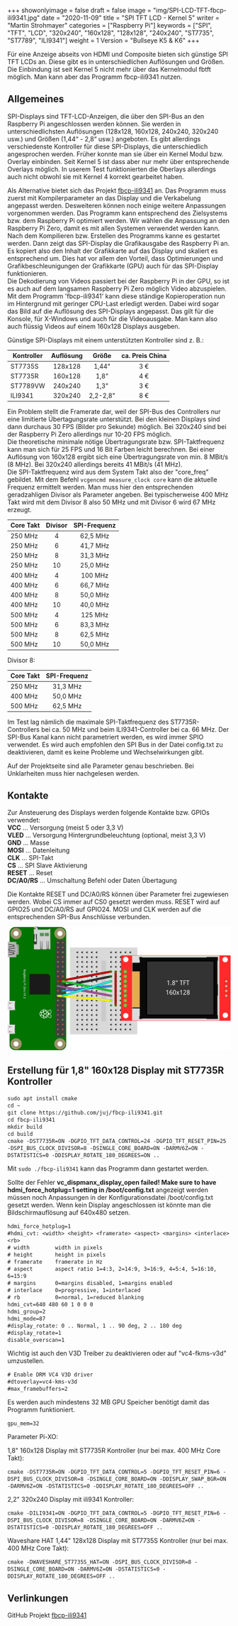 +++
showonlyimage = false
draft = false
image = "img/SPI-LCD-TFT-fbcp-ili9341.jpg"
date = "2020-11-09"
title = "SPI TFT LCD - Kernel 5"
writer = "Martin Strohmayer"
categories = ["Raspberry Pi"]
keywords = ["SPI", "TFT", "LCD", "320x240", "160x128", "128x128", "240x240", "ST7735", "ST7789", "ILI9341"]
weight = 1
Version = "Bullseye K5 & K6"
+++

Für eine Anzeige abseits von HDMI und Composite bieten sich günstige SPI TFT LCDs an. Diese gibt es in unterschiedlichen Auflösungen und Größen. Die Einbindung ist seit Kernel 5 nicht mehr über das Kernelmodul fbtft möglich. Man kann aber das Programm fbcp-ili9341 nutzen.
<!--more-->

## Allgemeines

SPI-Displays sind TFT-LCD-Anzeigen, die über den SPI-Bus an den Raspberry Pi angeschlossen werden können. Sie werden in unterschiedlichsten Auflösungen (128x128, 160x128, 240x240, 320x240 usw.) und Größen (1,44“ - 2,8“ usw.) angeboten. Es gibt allerdings verschiedenste Kontroller für diese SPI-Displays, die unterschiedlich angesprochen werden. Früher konnte man sie über ein Kernel Modul  bzw. Overlay einbinden. Seit Kernel 5 ist dass aber nur mehr über entsprechende Overlays möglich. In userem Test funktionierten die Oberlays allerdings auch nicht obwohl sie mit Kernel 4 korrekt gearbeitet haben.  

Als Alternative bietet sich das Projekt [fbcp-ili9341](https://github.com/juj/fbcp-ili9341) an. Das Programm muss zuerst mit Kompilerparameter an das Display und die Verkabelung angepasst werden. Desweiteren können noch einige weitere Anpassungen vorgenommen werden. Das Programm kann entsprechend des Zielsystems bzw. dem Raspberry Pi optimiert werden. Wir wählen die Anpassung an den Raspberry Pi Zero, damit es mit allen Systemen verwendet werden kann.  
Nach dem Kompilieren bzw. Erstellen des Programms kanne es gestartet werden. Dann zeigt das SPI-Display die Grafikausgabe des Raspberry Pi an. Es kopiert also den Inhalt der Grafikkarte auf das Display und skaliert es entsprechend um. Dies hat vor allem den Vorteil, dass Optimierungen und Grafikbeschleunigungen der Grafikkarte (GPU) auch für das SPI-Display funktionieren.  
Die Dekodierung von Videos passiert bei der Raspberry Pi in der GPU, so ist es auch auf dem langsamen Raspberry Pi Zero möglich Video abzuspielen.  
Mit dem Programm 'fbcp-ili9341' kann diese ständige Kopieroperation nun im Hintergrund mit geringer CPU-Last erledigt werden. Dabei wird sogar das Bild auf die Auflösung des SPI-Displays angepasst. Das gilt für die Konsole, für X-Windows und auch für die Videoausgabe. Man kann also auch flüssig Videos auf einem 160x128 Displays ausgeben.

Günstige SPI-Displays mit einem unterstützten Kontroller sind z. B.:

| Kontroller | Auflösung | Größe    | ca. Preis China |
|------------|:---------:|:--------:|:---------------:|
| ST7735S    |  128x128  | 1,44"    |  3 €  |
| ST7735R    |  160x128  | 1,8"     |  4 €  |
| ST7789VW   |  240x240  | 1,3"     |  3 €  |
| ILI9341	 |	320x240  | 2,2-2,8" |  8 €  |

Ein Problem stellt die Framerate dar, weil der SPI-Bus des Controllers nur eine limitierte Übertagungsrate unterstützt. Bei den kleinen Displays sind dann durchaus 30 FPS (Bilder pro Sekunde) möglich. Bei 320x240 sind bei der Raspberry Pi Zero allerdings nur 10-20 FPS möglich.  
Die theoretische minimale nötige Übertragungsrate bzw. SPI-Taktfrequenz kann man sich für 25 FPS und 16 Bit Farben leicht berechnen. Bei einer Auflösung von 160x128 ergibt sich eine Übertragungsrate von min. 8 MBit/s (8 MHz). Bei 320x240 allerdings bereits 41 MBit/s (41 MHz).  
Die SPI-Taktfrequenz wird aus dem System Takt also der "core_freq" gebildet. Mit dem Befehl ``vcgencmd measure_clock core`` kann die aktuelle Frequenz ermittelt werden. Man muss hier den entsprechenden geradzahligen Divisor als Parameter angeben. Bei typischerweise 400 MHz Takt wird mit dem Divisor 8 also 50 MHz und mit Divisor 6 wird 67 MHz erzeugt. 

| Core Takt | Divisor | SPI-Frequenz |
|-----------|:-------:|:-----------:|
| 250 MHz   |  4      |   62,5 MHz  |
| 250 MHz   |  6      |   41,7 MHz  |
| 250 MHz   |  8      |   31,3 MHz  |
| 250 MHz   |  10     |   25,0 MHz  |
| 400 MHz   |  4      |   100 MHz   |
| 400 MHz   |  6      |   66,7 MHz  |
| 400 MHz   |  8      |   50,0 MHz  |
| 400 MHz   |  10     |   40,0 MHz  |
| 500 MHz   |  4      |   125 MHz   |
| 500 MHz   |  6      |   83,3 MHz  |
| 500 MHz   |  8      |   62,5 MHz  |
| 500 MHz   |  10     |   50,0 MHz  |

Divisor 8:

| Core Takt | SPI-Frequenz |
|-----------|:------------:|
| 250 MHz   |  31,3 MHz    |
| 400 MHz   |  50,0 MHz    |
| 500 MHz   |  62,5 MHz    |


Im Test lag nämlich die maximale SPI-Taktfrequenz des ST7735R-Controllers bei ca. 50 MHz und beim ILI9341-Controller bei ca. 66 MHz.
Der SPI-Bus Kanal kann nicht parametriert werden, es wird immer SPIO verwendet. Es wird auch empfohlen den SPI Bus in der Datei config.txt zu deaktivieren, damit es keine Probleme und Wechselwirkungen gibt.  

Auf der Projektseite sind alle Parameter genau beschrieben. Bei Unklarheiten muss hier nachgelesen werden.


## Kontakte

Zur Ansteuerung des Displays werden folgende Kontakte bzw. GPIOs verwendet:  
**VCC** ... Versorgung (meist 5 oder 3,3 V)  
**VLED** ... Versorgung Hintergrundbeleuchtung (optional, meist 3,3 V)  
**GND** ... Masse  
**MOSI** ... Datenleitung  
**CLK** ... SPI-Takt  
**CS** ... SPI Slave Aktivierung  
**RESET** ... Reset  
**DC/A0/RS** ... Umschaltung Befehl oder Daten Übertagung  

Die Kontakte RESET und DC/A0/RS können über Parameter frei zugewiesen werden. Wobei CS immer auf CS0 gesetzt werden muss. RESET wird auf GPIO25 und DC/A0/RS auf GPIO24. MOSI und CLK werden auf die entsprechenden SPI-Bus Anschlüsse verbunden.

![SPI-LCD-TFT Anschluss](../../img/SPI-LCD-TFT_Steckplatine.png)

## Erstellung für 1,8" 160x128 Display mit ST7735R Kontroller

```
sudo apt install cmake
cd ~
git clone https://github.com/juj/fbcp-ili9341.git
cd fbcp-ili9341
mkdir build
cd build
cmake -DST7735R=ON -DGPIO_TFT_DATA_CONTROL=24 -DGPIO_TFT_RESET_PIN=25 -DSPI_BUS_CLOCK_DIVISOR=8 -DSINGLE_CORE_BOARD=ON -DARMV6Z=ON -DSTATISTICS=0 -DDISPLAY_ROTATE_180_DEGREES=ON ..
```

Mit ``sudo ./fbcp-ili9341`` kann das Programm dann gestartet werden.

Sollte der Fehler **vc_dispmanx_display_open failed! Make sure to have hdmi_force_hotplug=1 setting in /boot/config.txt** angezeigt werden müssen noch Anpassungen in der Konfigurationsdatei /boot/config.txt gesetzt werden. 
Wenn kein Display angeschlossen ist könnte man die Bildschirmauflösung auf 640x480 setzen.

```
hdmi_force_hotplug=1
#hdmi_cvt: <width> <height> <framerate> <aspect> <margins> <interlace> <rb>
# width        width in pixels
# height       height in pixels
# framerate    framerate in Hz
# aspect       aspect ratio 1=4:3, 2=14:9, 3=16:9, 4=5:4, 5=16:10, 6=15:9
# margins      0=margins disabled, 1=margins enabled
# interlace    0=progressive, 1=interlaced
# rb           0=normal, 1=reduced blanking
hdmi_cvt=640 480 60 1 0 0 0
hdmi_group=2
hdmi_mode=87
#display_rotate: 0 .. Normal, 1 .. 90 deg, 2 .. 180 deg
#display_rotate=1
disable_overscan=1
```

Wichtig ist auch den V3D Treiber zu deaktivieren oder auf "vc4-fkms-v3d" umzustellen.

```
# Enable DRM VC4 V3D driver
#dtoverlay=vc4-kms-v3d
#max_framebuffers=2
```

Es werden auch mindestens 32 MB GPU Speicher benötigt damit das Programm funktioniert.

```
gpu_mem=32
```


Parameter Pi-XO:

 1,8" 160x128 Display mit ST7735R Kontroller (nur bei max. 400 MHz Core Takt):

```
cmake -DST7735R=ON -DGPIO_TFT_DATA_CONTROL=5 -DGPIO_TFT_RESET_PIN=6 -DSPI_BUS_CLOCK_DIVISOR=8 -DSINGLE_CORE_BOARD=ON -DDISPLAY_SWAP_BGR=ON -DARMV6Z=ON -DSTATISTICS=0 -DDISPLAY_ROTATE_180_DEGREES=OFF ..
```


2,2" 320x240 Display mit ili9341 Kontroller:

```
cmake -DILI9341=ON -DGPIO_TFT_DATA_CONTROL=5 -DGPIO_TFT_RESET_PIN=6 -DSPI_BUS_CLOCK_DIVISOR=8 -DSINGLE_CORE_BOARD=ON -DARMV6Z=ON -DSTATISTICS=0 -DDISPLAY_ROTATE_180_DEGREES=OFF ..
```

Waveshare HAT 1,44" 128x128 Display mit ST7735S Kontroller (nur bei max. 400 MHz Core Takt):

```
cmake -DWAVESHARE_ST7735S_HAT=ON -DSPI_BUS_CLOCK_DIVISOR=8 -DSINGLE_CORE_BOARD=ON -DARMV6Z=ON -DSTATISTICS=0 -DDISPLAY_ROTATE_180_DEGREES=OFF ..
```

## Verlinkungen

GitHub Projekt [fbcp-ili9341](https://github.com/juj/fbcp-ili9341)
